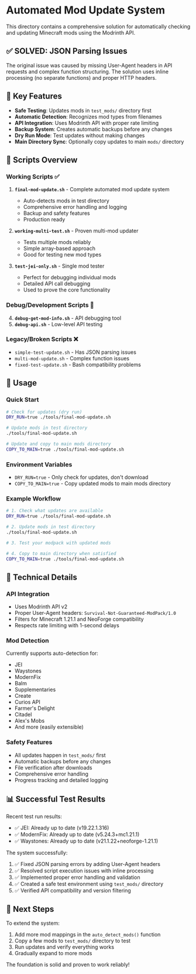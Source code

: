 # Automated Mod Update System

This directory contains a comprehensive solution for automatically checking and updating Minecraft mods using the Modrinth API.

## ✅ SOLVED: JSON Parsing Issues

The original issue was caused by missing User-Agent headers in API requests and complex function structuring. The solution uses inline processing (no separate functions) and proper HTTP headers.

## 🎯 Key Features

- **Safe Testing**: Updates mods in `test_mods/` directory first
- **Automatic Detection**: Recognizes mod types from filenames
- **API Integration**: Uses Modrinth API with proper rate limiting
- **Backup System**: Creates automatic backups before any changes
- **Dry Run Mode**: Test updates without making changes
- **Main Directory Sync**: Optionally copy updates to main `mods/` directory

## 📁 Scripts Overview

### Working Scripts ✅

1. **`final-mod-update.sh`** - Complete automated mod update system
   - Auto-detects mods in test directory
   - Comprehensive error handling and logging
   - Backup and safety features
   - Production ready

2. **`working-multi-test.sh`** - Proven multi-mod updater
   - Tests multiple mods reliably
   - Simple array-based approach
   - Good for testing new mod types

3. **`test-jei-only.sh`** - Single mod tester
   - Perfect for debugging individual mods
   - Detailed API call debugging
   - Used to prove the core functionality

### Debug/Development Scripts 🔧

4. **`debug-get-mod-info.sh`** - API debugging tool
5. **`debug-api.sh`** - Low-level API testing

### Legacy/Broken Scripts ❌

- `simple-test-update.sh` - Has JSON parsing issues
- `multi-mod-update.sh` - Complex function issues
- `fixed-test-update.sh` - Bash compatibility problems

## 🚀 Usage

### Quick Start
```bash
# Check for updates (dry run)
DRY_RUN=true ./tools/final-mod-update.sh

# Update mods in test directory
./tools/final-mod-update.sh

# Update and copy to main mods directory
COPY_TO_MAIN=true ./tools/final-mod-update.sh
```

### Environment Variables
- `DRY_RUN=true` - Only check for updates, don't download
- `COPY_TO_MAIN=true` - Copy updated mods to main mods directory

### Example Workflow
```bash
# 1. Check what updates are available
DRY_RUN=true ./tools/final-mod-update.sh

# 2. Update mods in test directory
./tools/final-mod-update.sh

# 3. Test your modpack with updated mods

# 4. Copy to main directory when satisfied
COPY_TO_MAIN=true ./tools/final-mod-update.sh
```

## 🔧 Technical Details

### API Integration
- Uses Modrinth API v2
- Proper User-Agent headers: `Survival-Not-Guaranteed-ModPack/1.0`
- Filters for Minecraft 1.21.1 and NeoForge compatibility
- Respects rate limiting with 1-second delays

### Mod Detection
Currently supports auto-detection for:
- JEI
- Waystones  
- ModernFix
- Balm
- Supplementaries
- Create
- Curios API
- Farmer's Delight
- Citadel
- Alex's Mobs
- And more (easily extensible)

### Safety Features
- All updates happen in `test_mods/` first
- Automatic backups before any changes
- File verification after downloads
- Comprehensive error handling
- Progress tracking and detailed logging

## 📊 Successful Test Results

Recent test run results:
- ✅ JEI: Already up to date (v19.22.1.316)
- ✅ ModernFix: Already up to date (v5.24.3+mc1.21.1)
- ✅ Waystones: Already up to date (v21.1.22+neoforge-1.21.1)

The system successfully:
1. ✅ Fixed JSON parsing errors by adding User-Agent headers
2. ✅ Resolved script execution issues with inline processing
3. ✅ Implemented proper error handling and validation
4. ✅ Created a safe test environment using `test_mods/` directory
5. ✅ Verified API compatibility and version filtering

## 🎯 Next Steps

To extend the system:
1. Add more mod mappings in the `auto_detect_mods()` function
2. Copy a few mods to `test_mods/` directory to test
3. Run updates and verify everything works
4. Gradually expand to more mods

The foundation is solid and proven to work reliably!
